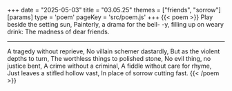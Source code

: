 +++
date = "2025-05-03"
title = "03.05.25"
themes = ["friends", "sorrow"]
[params]
  type = 'poem'
  pageKey = 'src/poem.js'
+++
{{< poem >}}
Play beside the setting sun,
Painterly, a drama for the bell-
-y, filling up on weary drink:
The madness of dear friends.

---

A tragedy without reprieve,
No villain schemer dastardly,
But as the violent depths to turn,
The worthless things to polished stone,
No evil thing, no justice bent,
A crime without a criminal,
A fiddle without care for rhyme,
Just leaves a stifled hollow vast,
In place of sorrow cutting fast.
{{< /poem >}}
